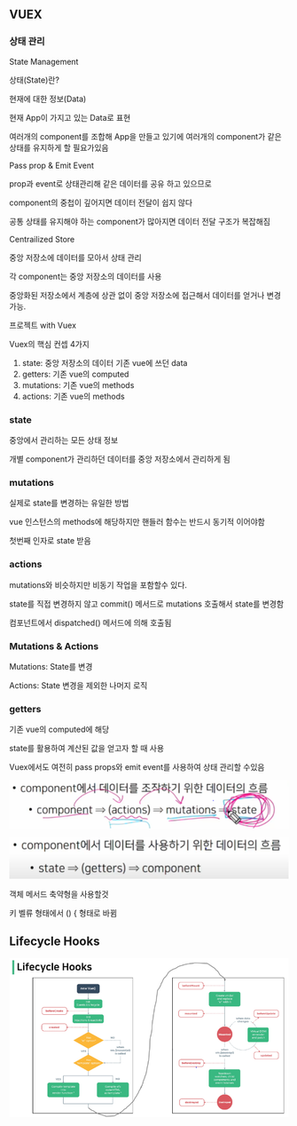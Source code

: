 ## VUEX

### 상태 관리

State Management

상태(State)란?

 현재에 대한 정보(Data)

현재 App이 가지고 있는 Data로 표현

여러개의 component를 조합해 App을 만들고 있기에 여러개의 component가 같은 상태를 유지하게 할 필요가있음



Pass prop & Emit Event

prop과 event로 상태관리해 같은 데이터를 공유 하고 있으므로



component의 중첩이 깊어지면 데이터 전달이 쉽지 않다

공통 상태를 유지해야 하는 component가 많아지면 데이터 전달 구조가 복잡해짐



 Centrailized Store

중앙 저장소에 데이터를 모아서 상태 관리

각 component는 중앙 저장소의 데이터를 사용

중앙화된 저장소에서 계층에 상관 없이 중앙 저장소에 접근해서 데이터를 얻거나 변경 가능.



프로젝트 with Vuex

Vuex의 핵심 컨셉 4가지

1. state: 중앙 저장소의 데이터 기존 vue에 쓰던 data
2. getters: 기존 vue의 computed
3. mutations:  기존 vue의 methods
4. actions: 기존 vue의 methods



### state

중앙에서 관리하는 모든 상태 정보

개별 component가 관리하던 데이터를 중앙 저장소에서 관리하게 됨



### mutations

실제로 state를 변경하는 유일한 방법

vue 인스턴스의 methods에 해당하지만 핸들러 함수는 반드시 동기적 이어야함

첫번째 인자로 state 받음



### actions

mutations와 비슷하지만 비동기 작업을 포함할수 있다.

state를 직접 변경하지 않고 commit() 메서드로 mutations 호출해서 state를 변경함

컴포넌트에서 dispatched() 메서드에 의해 호출됨



### Mutations & Actions

Mutations: State를 변경

Actions: State 변경을 제외한 나머지 로직



### getters

기존 vue의 computed에 해당

state를 활용하여 계산된 값을 얻고자 할 때 사용



Vuex에서도 여전히 pass props와 emit event를 사용하여 상태 관리할 수있음

![image-20221107105810095](VUEX.assets/image-20221107105810095.png)

![image-20221107105822516](VUEX.assets/image-20221107105822516.png)



객체 메서드 축약형을 사용할것

키 벨류 형태에서 () { 형태로 바뀜





## Lifecycle Hooks

![image-20221107141133962](VUEX.assets/image-20221107141133962.png)







